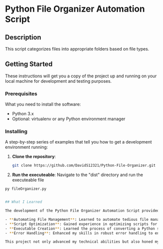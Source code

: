 # Python File Organizer Automation Script

## Description
This script categorizes files into appropriate folders based on file types.

## Getting Started

These instructions will get you a copy of the project up and running on your local machine for development and testing purposes.

### Prerequisites

What you need to install the software:

- Python 3.x
- Optional: virtualenv or any Python environment manager

### Installing

A step-by-step series of examples that tell you how to get a development environment running:

1. **Clone the repository**:
   ```bash
   git clone https://github.com/DavidS12321/Python-File-Organizer.git

2. **Run the executeable**:
  Navigate to the "dist" directory and run the executeable file
  ```bash 
  py fileOrganizer.py


## What I Learned

The development of the Python File Organizer Automation Script provided a comprehensive learning experience in several technical areas and practical aspects of software development:

- **Automating File Management**: Learned to automate tedious file management tasks, which deepened my understanding of how to improve efficiency and productivity in day-to-day computing tasks.
- **Script Optimization**: Gained experience in optimizing scripts for performance, ensuring that the file organization process is swift and efficient even when processing large volumes of data.
- **Executable Creation**: Learned the process of converting a Python script into an executable file using tools like PyInstaller, which is invaluable for distributing Python applications to users who do not have Python installed.
- **Error Handling**: Enhanced my skills in robust error handling to ensure the script runs smoothly across different operating systems and in various file system configurations.

This project not only advanced my technical abilities but also honed my problem-solving skills and attention to detail, particularly in the context of automating and simplifying user workflows through software.
